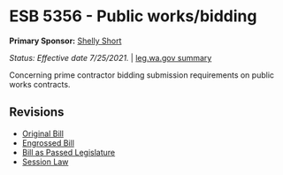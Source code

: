 # ESB 5356 - Public works/bidding
**Primary Sponsor:** [Shelly Short](/person/leg/shelly.short.md)

*Status: Effective date 7/25/2021.* | [leg.wa.gov summary](https://app.leg.wa.gov/billsummary?BillNumber=5356&Year=2021)

Concerning prime contractor bidding submission requirements on public works contracts.

## Revisions
* [Original Bill](1/)
* [Engrossed Bill](1/)
* [Bill as Passed Legislature](1/)
* [Session Law](1/)